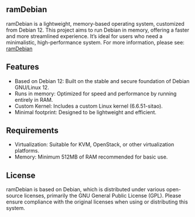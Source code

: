 ## ramDebian

ramDebian is a lightweight, memory-based operating system, customized from Debian 12. This project aims to run Debian in memory, offering a faster and more streamlined experience. It’s ideal for users who need a minimalistic, high-performance system. For more information, please see: [ramDebian](https://sitao.org/Linux/ramDebian.html)

## Features
- Based on Debian 12: Built on the stable and secure foundation of Debian GNU/Linux 12.
- Runs in memory: Optimized for speed and performance by running entirely in RAM.
- Custom Kernel: Includes a custom Linux kernel (6.6.51-sitao).
- Minimal footprint: Designed to be lightweight and efficient.

## Requirements
- Virtualization: Suitable for KVM, OpenStack, or other virtualization platforms.
- Memory: Minimum 512MB of RAM recommended for basic use.

## License
ramDebian is based on Debian, which is distributed under various open-source licenses, primarily the GNU General Public License (GPL). Please ensure compliance with the original licenses when using or distributing this system.


